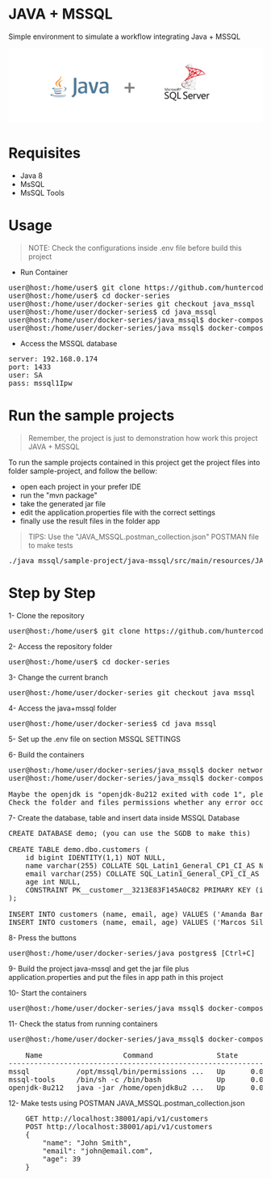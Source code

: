 # JAVA + MSSQL
Simple environment to simulate a workflow integrating Java + MSSQL

![banner.png](java_mssql/midias/banner.png)

# Requisites

- Java 8
- MsSQL
- MsSQL Tools

# Usage

> NOTE: Check the configurations inside .env file before build this project

- Run Container

<pre>
user@host:/home/user$ git clone https://github.com/huntercodexs/docker-series.git .
user@host:/home/user$ cd docker-series
user@host:/home/user/docker-series git checkout java_mssql
user@host:/home/user/docker-series$ cd java_mssql
user@host:/home/user/docker-series/java_mssql$ docker-compose up --build (in first time)
user@host:/home/user/docker-series/java_mssql$ docker-compose start
</pre>

- Access the MSSQL database

<pre>
server: 192.168.0.174
port: 1433
user: SA
pass: mssql1Ipw
</pre>

# Run the sample projects

> Remember, the project is just to demonstration how work this project JAVA + MSSQL

To run the sample projects contained in this project get the project files into folder sample-project, and follow the bellow:

- open each project in your prefer IDE
- run the "mvn package"
- take the generated jar file
- edit the application.properties file with the correct settings
- finally use the result files in the folder app

> TIPS: Use the "JAVA_MSSQL.postman_collection.json" POSTMAN file to make tests

<pre>
./java_mssql/sample-project/java-mssql/src/main/resources/JAVA_MSSQL.postman_collection.json
</pre>

# Step by Step

1- Clone the repository
<pre>
user@host:/home/user$ git clone https://github.com/huntercodexs/docker-series.git .
</pre>

2- Access the repository folder
<pre>
user@host:/home/user$ cd docker-series
</pre>

3- Change the current branch
<pre>
user@host:/home/user/docker-series git checkout java_mssql
</pre>

4- Access the java+mssql folder
<pre>
user@host:/home/user/docker-series$ cd java_mssql
</pre>

5- Set up the .env file on section MSSQL SETTINGS

6- Build the containers
<pre>
user@host:/home/user/docker-series/java_mssql$ docker network create open_network
user@host:/home/user/docker-series/java_mssql$ docker-compose up --build

Maybe the openjdk is "openjdk-8u212 exited with code 1", please ignore it !
Check the folder and files permissions whether any error occurs, example: access denied
</pre>

7- Create the database, table and insert data inside MSSQL Database
<pre>
CREATE DATABASE demo; (you can use the SGDB to make this)

CREATE TABLE demo.dbo.customers (
    id bigint IDENTITY(1,1) NOT NULL,
    name varchar(255) COLLATE SQL_Latin1_General_CP1_CI_AS NULL,
    email varchar(255) COLLATE SQL_Latin1_General_CP1_CI_AS NULL,
    age int NULL,
    CONSTRAINT PK__customer__3213E83F145A0C82 PRIMARY KEY (id)
);

INSERT INTO customers (name, email, age) VALUES ('Amanda Barros', 'amanda@email.com', 33);
INSERT INTO customers (name, email, age) VALUES ('Marcos Silva', 'marcos@email.com', 34);
</pre>

8- Press the buttons
<pre>
user@host:/home/user/docker-series/java_postgres$ [Ctrl+C]
</pre>

9- Build the project java-mssql and get the jar file plus application.properties and put the files in app path in this project

10- Start the containers
<pre>
user@host:/home/user/docker-series/java_mssql$ docker-compose start
</pre>

11- Check the status from running containers
<pre>
user@host:/home/user/docker-series/java_mssql$ docker-compose ps

    Name                   Command               State                      Ports                    
-----------------------------------------------------------------------------------------------------
mssql           /opt/mssql/bin/permissions ...   Up      0.0.0.0:1433->1433/tcp,:::1433->1433/tcp    
mssql-tools     /bin/sh -c /bin/bash             Up      0.0.0.0:31812->10000/tcp,:::31812->10000/tcp
openjdk-8u212   java -jar /home/openjdk8u2 ...   Up      0.0.0.0:38001->38001/tcp,:::38001->38001/tcp
</pre>

12- Make tests using POSTMAN JAVA_MSSQL.postman_collection.json
<pre>
    GET http://localhost:38001/api/v1/customers
    POST http://localhost:38001/api/v1/customers
    {
        "name": "John Smith",
        "email": "john@email.com",
        "age": 39
    }
</pre>
